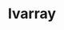 ---
title: "lvarray"
layout: cache
categories: [package, develop]
meta: {"versions": ["0.2.2"], "compilers": ["gcc@=7.5.0"], "oss": ["ubuntu18.04"], "platforms": ["linux"], "targets": ["x86_64_v3"], "stacks": ["radiuss", "root"], "num_specs": 6, "num_specs_by_stack": {"root": 6, "radiuss": 6}}
spec_details: [{"hash": "dlxwfcum3wuby7kgeygo4lnrgr7nzcx2", "compiler": "gcc@=7.5.0", "versions": ["0.2.2"], "os": "ubuntu18.04", "platform": "linux", "target": "x86_64_v3", "variants": ["+addr2line", "~benchmarks", "build_system=cmake", "build_type=Release", "~caliper", "~chai", "~cuda", "~docs", "~examples", "generator=make", "~ipo", "~pylvarray", "+shared", "~tests", "~umpire"], "stacks": ["root", "radiuss"], "size": "-", "tarball": "https://binaries.spack.io/develop/build_cache/linux-ubuntu18.04-x86_64_v3/gcc-7.5.0/lvarray-0.2.2/linux-ubuntu18.04-x86_64_v3-gcc-7.5.0-lvarray-0.2.2-dlxwfcum3wuby7kgeygo4lnrgr7nzcx2.spack"}, {"hash": "nbr4l7khubtj4db47uhdpf73zm5m3brn", "compiler": "gcc@=7.5.0", "versions": ["0.2.2"], "os": "ubuntu18.04", "platform": "linux", "target": "x86_64_v3", "variants": ["+addr2line", "~benchmarks", "build_system=cmake", "build_type=Release", "~caliper", "~chai", "~cuda", "~docs", "~examples", "generator=make", "~ipo", "~pylvarray", "+shared", "~tests", "~umpire"], "stacks": ["root", "radiuss"], "size": "-", "tarball": "https://binaries.spack.io/develop/build_cache/linux-ubuntu18.04-x86_64_v3/gcc-7.5.0/lvarray-0.2.2/linux-ubuntu18.04-x86_64_v3-gcc-7.5.0-lvarray-0.2.2-nbr4l7khubtj4db47uhdpf73zm5m3brn.spack"}, {"hash": "pantlsrerqjlhx7n5dhmj6nb5662u2w2", "compiler": "gcc@=7.5.0", "versions": ["0.2.2"], "os": "ubuntu18.04", "platform": "linux", "target": "x86_64_v3", "variants": ["+addr2line", "~benchmarks", "build_system=cmake", "build_type=Release", "~caliper", "~chai", "~cuda", "~docs", "~examples", "generator=make", "~ipo", "~pylvarray", "+shared", "~tests", "~umpire"], "stacks": ["root", "radiuss"], "size": "-", "tarball": "https://binaries.spack.io/develop/build_cache/linux-ubuntu18.04-x86_64_v3/gcc-7.5.0/lvarray-0.2.2/linux-ubuntu18.04-x86_64_v3-gcc-7.5.0-lvarray-0.2.2-pantlsrerqjlhx7n5dhmj6nb5662u2w2.spack"}, {"hash": "6u2vvcffmaugs3xroyi34zcugoa2k2ki", "compiler": "gcc@=7.5.0", "versions": ["0.2.2"], "os": "ubuntu18.04", "platform": "linux", "target": "x86_64_v3", "variants": ["+addr2line", "~benchmarks", "build_system=cmake", "build_type=Release", "~caliper", "~chai", "~cuda", "~docs", "~examples", "generator=make", "~ipo", "~pylvarray", "+shared", "~tests", "~umpire"], "stacks": ["root", "radiuss"], "size": "-", "tarball": "https://binaries.spack.io/develop/build_cache/linux-ubuntu18.04-x86_64_v3/gcc-7.5.0/lvarray-0.2.2/linux-ubuntu18.04-x86_64_v3-gcc-7.5.0-lvarray-0.2.2-6u2vvcffmaugs3xroyi34zcugoa2k2ki.spack"}, {"hash": "gtif3o2icyyskwejkx7apue7njcipfll", "compiler": "gcc@=7.5.0", "versions": ["0.2.2"], "os": "ubuntu18.04", "platform": "linux", "target": "x86_64_v3", "variants": ["+addr2line", "~benchmarks", "build_system=cmake", "build_type=Release", "~caliper", "~chai", "~cuda", "~docs", "~examples", "generator=make", "~ipo", "~pylvarray", "+shared", "~tests", "~umpire"], "stacks": ["root", "radiuss"], "size": "-", "tarball": "https://binaries.spack.io/develop/build_cache/linux-ubuntu18.04-x86_64_v3/gcc-7.5.0/lvarray-0.2.2/linux-ubuntu18.04-x86_64_v3-gcc-7.5.0-lvarray-0.2.2-gtif3o2icyyskwejkx7apue7njcipfll.spack"}, {"hash": "o5kkoui2nnm3qqo74bwoqw5nrujq5zac", "compiler": "gcc@=7.5.0", "versions": ["0.2.2"], "os": "ubuntu18.04", "platform": "linux", "target": "x86_64_v3", "variants": ["+addr2line", "~benchmarks", "build_system=cmake", "build_type=Release", "~caliper", "~chai", "~cuda", "~docs", "~examples", "generator=make", "~ipo", "~pylvarray", "+shared", "~tests", "~umpire"], "stacks": ["root", "radiuss"], "size": "-", "tarball": "https://binaries.spack.io/develop/build_cache/linux-ubuntu18.04-x86_64_v3/gcc-7.5.0/lvarray-0.2.2/linux-ubuntu18.04-x86_64_v3-gcc-7.5.0-lvarray-0.2.2-o5kkoui2nnm3qqo74bwoqw5nrujq5zac.spack"}]
---